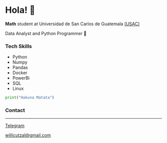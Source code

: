 # Hola! 👋

**Math** student at Universidad de San Carlos de Guatemala [(USAC)](https://ecfm.usac.edu.gt/)

Data Analyst and Python Programmer 🐍


### Tech Skills
- Python
- Numpy
- Pandas
- Docker
- PowerBi
- SQL
- Linux

```Python
print("Hakuna Matata")
```


### Contact
---
[Telegram](@willicutzal)

<willicutzal@gmail.com>